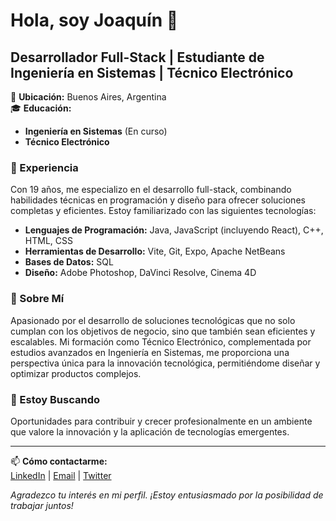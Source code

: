 # Hola, soy Joaquín 👋

## Desarrollador Full-Stack | Estudiante de Ingeniería en Sistemas | Técnico Electrónico

📍 **Ubicación:** Buenos Aires, Argentina  
🎓 **Educación:** 
- **Ingeniería en Sistemas** (En curso)
- **Técnico Electrónico**

### 💼 Experiencia

Con 19 años, me especializo en el desarrollo full-stack, combinando habilidades técnicas en programación y diseño para ofrecer soluciones completas y eficientes. Estoy familiarizado con las siguientes tecnologías:

- **Lenguajes de Programación:** Java, JavaScript (incluyendo React), C++, HTML, CSS
- **Herramientas de Desarrollo:** Vite, Git, Expo, Apache NetBeans
- **Bases de Datos:** SQL
- **Diseño:** Adobe Photoshop, DaVinci Resolve, Cinema 4D

### 🚀 Sobre Mí

Apasionado por el desarrollo de soluciones tecnológicas que no solo cumplan con los objetivos de negocio, sino que también sean eficientes y escalables. Mi formación como Técnico Electrónico, complementada por estudios avanzados en Ingeniería en Sistemas, me proporciona una perspectiva única para la innovación tecnológica, permitiéndome diseñar y optimizar productos complejos.

### 👀 Estoy Buscando

Oportunidades para contribuir y crecer profesionalmente en un ambiente que valore la innovación y la aplicación de tecnologías emergentes.

---

📫 **Cómo contactarme:**  
[LinkedIn](#) | [Email](#) | [Twitter](#) 

*Agradezco tu interés en mi perfil. ¡Estoy entusiasmado por la posibilidad de trabajar juntos!*
